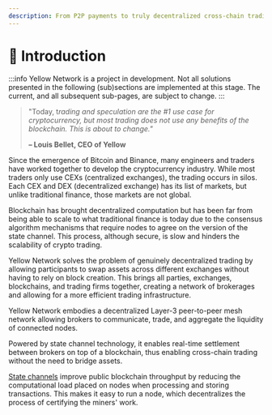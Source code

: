 ```yaml
---
description: From P2P payments to truly decentralized cross-chain trading
---
```


# 👋 Introduction

:::info
Yellow Network is a project in development. Not all solutions presented in the following (sub)sections are implemented at this stage. The current, and all subsequent sub-pages, are subject to change.
:::

> "Today, &#x74;_&#x72;ading and speculation are the #1 use case for cryptocurrency, but most trading does not use any benefits of the blockchain. This is about to change."_
>
> **– Louis Bellet, CEO of Yellow**

Since the emergence of Bitcoin and Binance, many engineers and traders have worked together to develop the cryptocurrency industry. While most traders only use CEXs (centralized exchanges), the trading occurs in silos. Each CEX and DEX (decentralized exchange) has its list of markets, but unlike traditional finance, those markets are not global.

Blockchain has brought decentralized computation but has been far from being able to scale to what traditional finance is today due to the consensus algorithm mechanisms that require nodes to agree on the version of the state channel. This process, although secure, is slow and hinders the scalability of crypto trading.&#x20;

Yellow Network solves the problem of genuinely decentralized trading by allowing participants to swap assets across different exchanges without having to rely on block creation. This brings all parties, exchanges, blockchains, and trading firms together, creating a network of brokerages and allowing for a more efficient trading infrastructure.

Yellow Network embodies a decentralized Layer-3 peer-to-peer mesh network allowing brokers to communicate, trade, and aggregate the liquidity of connected nodes.

Powered by state channel technology, it enables real-time settlement between brokers on top of a blockchain, thus enabling cross-chain trading without the need to bridge assets.

[State channels](docs-hub/whitepaper.md#state-channels) improve public blockchain throughput by reducing the computational load placed on nodes when processing and storing transactions. This makes it easy to run a node, which decentralizes the process of certifying the miners' work.
